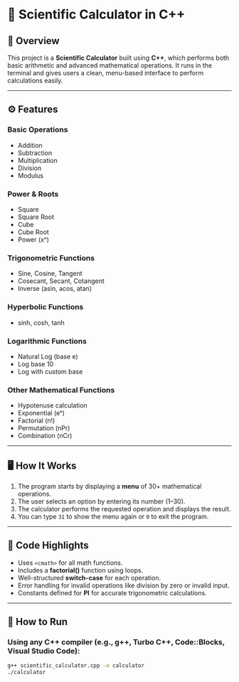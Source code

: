 # 🧮 Scientific Calculator in C++

## 📌 Overview
This project is a **Scientific Calculator** built using **C++**, which performs both basic arithmetic and advanced mathematical operations. It runs in the terminal and gives users a clean, menu-based interface to perform calculations easily.

---

## ⚙️ Features

### **Basic Operations**
- Addition  
- Subtraction  
- Multiplication  
- Division  
- Modulus  

### **Power & Roots**
- Square  
- Square Root  
- Cube  
- Cube Root  
- Power (xⁿ)

### **Trigonometric Functions**
- Sine, Cosine, Tangent  
- Cosecant, Secant, Cotangent  
- Inverse (asin, acos, atan)

### **Hyperbolic Functions**
- sinh, cosh, tanh  

### **Logarithmic Functions**
- Natural Log (base e)  
- Log base 10  
- Log with custom base  

### **Other Mathematical Functions**
- Hypotenuse calculation  
- Exponential (eˣ)  
- Factorial (n!)  
- Permutation (nPr)  
- Combination (nCr)

---

## 🖥️ How It Works
1. The program starts by displaying a **menu** of 30+ mathematical operations.  
2. The user selects an option by entering its number (1–30).  
3. The calculator performs the requested operation and displays the result.  
4. You can type `31` to show the menu again or `0` to exit the program.

---

## 🧩 Code Highlights
- Uses `<cmath>` for all math functions.  
- Includes a **factorial()** function using loops.  
- Well-structured **switch-case** for each operation.  
- Error handling for invalid operations like division by zero or invalid input.  
- Constants defined for **PI** for accurate trigonometric calculations.

---

## 🚀 How to Run

### **Using any C++ compiler (e.g., g++, Turbo C++, Code::Blocks, Visual Studio Code):**
```bash
g++ scientific_calculator.cpp -o calculator
./calculator
